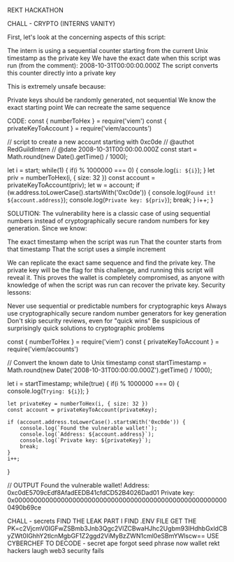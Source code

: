 REKT HACKATHON

CHALL - CRYPTO (INTERNS VANITY)

First, let's look at the concerning aspects of this script:

The intern is using a sequential counter starting from the current Unix timestamp as the private key
We have the exact date when this script was run (from the comment): 2008-10-31T00:00:00.000Z
The script converts this counter directly into a private key

This is extremely unsafe because:

Private keys should be randomly generated, not sequential
We know the exact starting point
We can recreate the same sequence

CODE:
const { numberToHex } = require('viem')
const { privateKeyToAccount } = require('viem/accounts')

// script to create a new account starting with 0xc0de
// @authot RedGuildIntern
// @date 2008-10-31T00:00:00.000Z
	const start = Math.round(new Date().getTime() / 1000);

let i = start;
while(1) {
    if(i % 1000000 === 0) {
        console.log(`i: ${i}`);
    }
    let priv = numberToHex(i, { size: 32 }) 
    const account = privateKeyToAccount(priv); 
    let w = account;
    if (w.address.toLowerCase().startsWith('0xc0de')) {
        console.log(`Found it! ${account.address}`);
        console.log(`Private key: ${priv}`);
        break;
    }
    i++;
}


SOLUTION:
The vulnerability here is a classic case of using sequential numbers instead of cryptographically secure random numbers for key generation. Since we know:

The exact timestamp when the script was run
That the counter starts from that timestamp
That the script uses a simple increment

We can replicate the exact same sequence and find the private key.
The private key will be the flag for this challenge, and running this script will reveal it. This proves the wallet is completely compromised, as anyone with knowledge of when the script was run can recover the private key.
Security lessons:

Never use sequential or predictable numbers for cryptographic keys
Always use cryptographically secure random number generators for key generation
Don't skip security reviews, even for "quick wins"
Be suspicious of surprisingly quick solutions to cryptographic problems

const { numberToHex } = require('viem')
const { privateKeyToAccount } = require('viem/accounts')

// Convert the known date to Unix timestamp
const startTimestamp = Math.round(new Date('2008-10-31T00:00:00.000Z').getTime() / 1000);

let i = startTimestamp;
while(true) {
    if(i % 1000000 === 0) {
        console.log(`Trying: ${i}`);
    }
    
    let privateKey = numberToHex(i, { size: 32 })
    const account = privateKeyToAccount(privateKey);
    
    if (account.address.toLowerCase().startsWith('0xc0de')) {
        console.log(`Found the vulnerable wallet!`);
        console.log(`Address: ${account.address}`);
        console.log(`Private key: ${privateKey}`);
        break;
    }
    i++;
}

// OUTPUT
Found the vulnerable wallet!
Address: 0xc0dE5709cEdf8AfadEEDB41cfdCD52B4026Dad01
Private key: 0x00000000000000000000000000000000000000000000000000000000490b69ce






CHALL - secrets FIND THE LEAK PART I 
FIND .ENV FILE
GET THE PK=c2VjcmV0IGFwZSBmb3Jnb3Qgc2VlZCBwaHJhc2Ugbm93IHdhbGxldCByZWt0IGhhY2tlcnMgbGF1Z2ggd2ViMyBzZWN1cml0eSBmYWlscw==
USE CYBERCHEF TO DECODE - secret ape forgot seed phrase now wallet rekt hackers laugh web3 security fails
